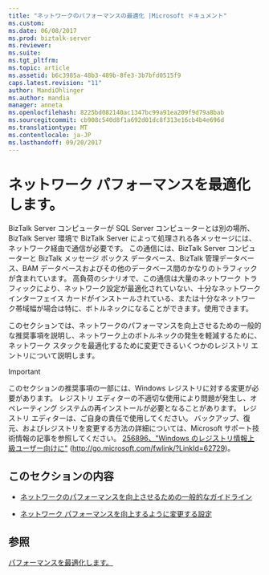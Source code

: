 ```yaml
---
title: "ネットワークのパフォーマンスの最適化 |Microsoft ドキュメント"
ms.custom: 
ms.date: 06/08/2017
ms.prod: biztalk-server
ms.reviewer: 
ms.suite: 
ms.tgt_pltfrm: 
ms.topic: article
ms.assetid: b6c3985a-48b3-489b-8fe3-3b7bfd0515f9
caps.latest.revision: "11"
author: MandiOhlinger
ms.author: mandia
manager: anneta
ms.openlocfilehash: 8225bd082140ac1347bc99a91ea209f9d79a8bab
ms.sourcegitcommit: cb908c540d8f1a692d01dc8f313e16cb4b4e696d
ms.translationtype: MT
ms.contentlocale: ja-JP
ms.lasthandoff: 09/20/2017
---
```

# <a name="optimizing-network-performance"></a>ネットワーク パフォーマンスを最適化します。
BizTalk Server コンピューターが SQL Server コンピューターとは別の場所、BizTalk Server 環境で BizTalk Server によって処理される各メッセージには、ネットワーク経由で通信が必要です。 この通信には、BizTalk Server コンピューターと BizTalk メッセージ ボックス データベース、BizTalk 管理データベース、BAM データベースおよびその他のデータベース間のかなりのトラフィックが含まれています。 高負荷のシナリオで、この通信は大量のネットワーク トラフィックにより、ネットワーク設定が最適化されていない、十分なネットワーク インターフェイス カードがインストールされている、または十分なネットワーク帯域幅が場合は特に、ボトルネックになることができます。使用できます。  
  
 このセクションでは、ネットワークのパフォーマンスを向上させるための一般的な推奨事項を説明し、ネットワーク上のボトルネックの発生を軽減するために、ネットワーク スタックを最適化するために変更できるいくつかのレジストリ エントリについて説明します。  
  
> [!IMPORTANT]  
>  このセクションの推奨事項の一部には、Windows レジストリに対する変更が必要があります。 レジストリ エディターの不適切な使用により問題が発生し、オペレーティング システムの再インストールが必要となることがあります。 レジストリ エディターは、ご自身の責任で使用してください。 バックアップ、復元、およびレジストリを変更する方法の詳細については、Microsoft サポート技術情報の記事を参照してください。 [256896、"Windows のレジストリ情報上級ユーザー向けに"](http://go.microsoft.com/fwlink/?LinkId=62729) (http://go.microsoft.com/fwlink/?LinkId=62729)。  
  
## <a name="in-this-section"></a>このセクションの内容  
  
-   [ネットワークのパフォーマンスを向上させるための一般的なガイドライン](../technical-guides/general-guidelines-for-improving-network-performance.md)  
  
-   [ネットワーク パフォーマンスを向上するように変更する設定](../technical-guides/settings-that-can-be-modified-to-improve-network-performance.md)  
  
## <a name="see-also"></a>参照  
 [パフォーマンスを最適化します。](../technical-guides/optimizing-performance.md)